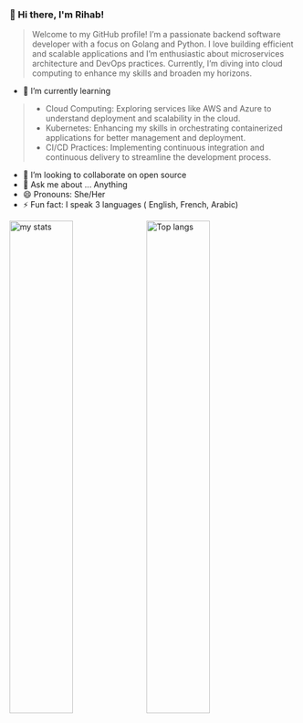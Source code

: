 
### 👋 Hi there, I'm Rihab!
> Welcome to my GitHub profile! I’m a passionate backend software developer
> with a focus on Golang and Python.
I love building efficient and scalable applications
> and I’m enthusiastic about microservices architecture and DevOps practices.
  Currently, I’m diving into cloud computing to enhance my skills and broaden my horizons.

- 🌱 I’m currently learning

> - Cloud Computing: Exploring services like AWS and Azure to understand deployment and scalability in the cloud.
> - Kubernetes: Enhancing my skills in orchestrating containerized applications for better management and deployment.
> - CI/CD Practices: Implementing continuous integration and continuous delivery to streamline the development process.

 - 👯 I’m looking to collaborate on open source
 - 💬 Ask me about ... Anything
 - 😄 Pronouns: She/Her
 - ⚡ Fun fact: I speak 3 languages ( English, French, Arabic)


 

<img alt="my stats" align="left" width="47%" src="https://github-readme-stats.vercel.app/api?username=Rihab-Sakhri&show_icons=true&theme=radical"/>

<img alt="Top langs" align="left" width="47%" src="https://github-readme-stats.vercel.app/api/top-langs/?username=Rihab-Sakhri&layout=donut"/>
